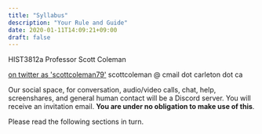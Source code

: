 ```yaml
---
title: "Syllabus"
description: "Your Rule and Guide"
date: 2020-01-11T14:09:21+09:00
draft: false
---
```


HIST3812a
Professor Scott Coleman

<a href="https://twitter.com/scottcoleman79">on twitter as 'scottcoleman79'</a>
scottcoleman @ cmail dot carleton dot ca

Our social space, for conversation, audio/video calls, chat, help, screenshares, and general human contact will be a Discord server. You will receive an invitation email. **You are under no obligation to make use of this**.

Please read the following sections in turn.
